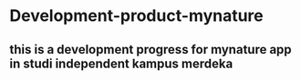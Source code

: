 # Development-product-mynature
## this is a development progress for mynature app in studi independent kampus merdeka

